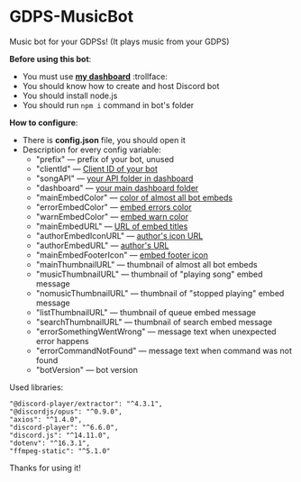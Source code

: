 # GDPS-MusicBot
Music bot for your GDPSs! (It plays music from your GDPS)

**Before using this bot**:
- You must use [**my dashboard**](https://github.com/MegaSa1nt/GMDprivateServer) :trollface:
- You should know how to create and host Discord bot
- You should install node.js
- You should run `npm i` command in bot's folder

**How to configure**:
- There is **config.json** file, you should open it
- Description for every config variable:
  - "prefix" — prefix of your bot, unused
  - "clientId" — [Client ID of your bot](https://gcs.icu/WTFIcons/guides/clientId.png)
  - "songAPI" — [your API folder in dashboard](https://gcs.icu/WTFIcons/guides/songAPI.png)
  - "dashboard" — [your main dashboard folder](https://gcs.icu/WTFIcons/guides/dashboard.png)
  - "mainEmbedColor" — [color of almost all bot embeds](https://gcs.icu/WTFIcons/guides/mainEmbedColor.png)
  - "errorEmbedColor" — [embed errors color](https://gcs.icu/WTFIcons/guides/errorEmbedColor.png)
  - "warnEmbedColor" — [embed warn color](https://gcs.icu/WTFIcons/guides/warnEmbedColor.png)
  - "mainEmbedURL" — [URL of embed titles](https://gcs.icu/WTFIcons/guides/mainEmbedURL.png)
  - "authorEmbedIconURL" — [author's icon URL](https://gcs.icu/WTFIcons/guides/authorEmbedIconURL.png)
  - "authorEmbedURL" — [author's URL](https://gcs.icu/WTFIcons/guides/authorEmbedURL.png)
  - "mainEmbedFooterIcon" — [embed footer icon](https://gcs.icu/WTFIcons/guides/mainEmbedFooterIcon.png)
  - "mainThumbnailURL" — thumbnail of almost all bot embeds
  - "musicThumbnailURL" — thumbnail of "playing song" embed message
  - "nomusicThumbnailURL" — thumbnail of "stopped playing" embed message
  - "listThumbnailURL" — thumbnail of queue embed message
  - "searchThumbnailURL" — thumbnail of search embed message
  - "errorSomethingWentWrong" — message text when unexpected error happens
  - "errorCommandNotFound" — message text when command was not found
  - "botVersion" — bot version

Used libraries:
```
"@discord-player/extractor": "^4.3.1",
"@discordjs/opus": "^0.9.0",
"axios": "^1.4.0",
"discord-player": "^6.6.0",
"discord.js": "^14.11.0",
"dotenv": "^16.3.1",
"ffmpeg-static": "^5.1.0"
```

Thanks for using it!
